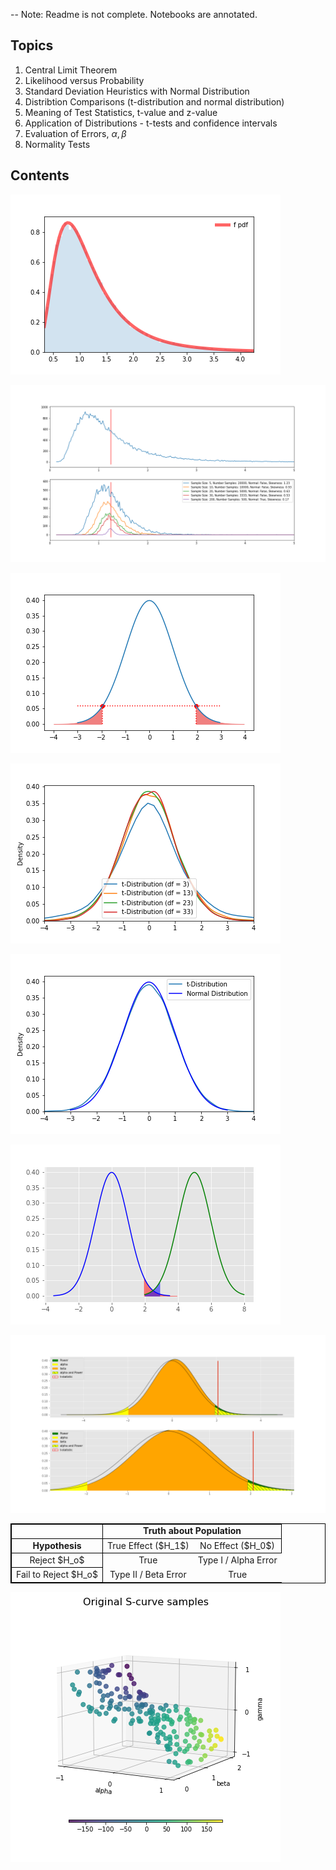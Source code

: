 -- Note:  Readme is not complete.  Notebooks are annotated.

## Topics

1.  Central Limit Theorem
1.  Likelihood versus Probability
1.  Standard Deviation Heuristics with Normal Distribution
1.  Distribtion Comparisons (t-distribution and normal distribution)
1.  Meaning of Test Statistics, t-value and z-value
1.  Application of Distributions - t-tests and confidence intervals
1.  Evaluation of Errors, $\alpha, \beta$
1.  Normality Tests






## Contents

![image1](./images/non_normal_distribution_2023_04_30_82.png)

![image1](./images/central_limit_theorem_2023_04_26_47.png)  

![image1](./images/likelihood_probability_2023_04_30_67.png)  

![image1](./images/t_distribution_2023_04_30_79.png)  

![image1](./images/t_normal_compare_2023_04_30_80.png)  

![image1](./images/heuristics_2023_04_30_78.png)  

![image1](./images/hypothesis_testing_2023_04_30_50.png)  

<table style="border: 1px solid black;">
    <tr style="border: 1px solid black;">
        <td></td>
        <td style="border: 1px solid black; text-align: center; font-weight:bold;" colspan="2"> Truth about Population </td>
    </tr>
    <tr style="border: 1px solid black;">
        <td style="border: 1px solid black;  text-align: center; font-weight:bold;"> Hypothesis </td>
        <td style="text-align: center"> True Effect ($H_1$) </td>
        <td style="text-align: center"> No Effect ($H_0$) </td>
    </tr>
    <tr>
        <td style="border: 1px solid black; text-align: center;"> Reject $H_o$ </td>
        <td style="text-align: center"> True </td>
        <td style="text-align: center"> Type I / Alpha Error </td>
    </tr>
    <tr>
        <td style="border: 1px solid black; text-align: center;"> Fail to Reject $H_o$ </td>
        <td style="text-align: center"> Type II / Beta Error </td>
        <td style="text-align: center"> True </td>
    </tr>
</table>  

![image1](./images/anova_data_2023_04_30_73.png)